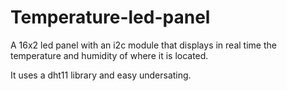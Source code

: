 # Temperature-led-panel
A 16x2 led panel with an i2c module that displays in real time the temperature and humidity of where it is located.

It uses a dht11 library and easy undersating.
